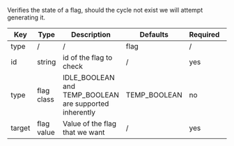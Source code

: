 Verifies the state of a flag, should the cycle not exist we will attempt generating it.

| Key | Type | Description | Defaults | Required | Variable |
|-|-|-|-|-|-|
| type | / | / | flag | / | / |
| id | string | id of the flag to check | / | yes | no |
| type | flag class | IDLE_BOOLEAN and TEMP_BOOLEAN are supported inherently | TEMP_BOOLEAN | no | no |
| target | flag value | Value of the flag that we want | / | yes | no |
